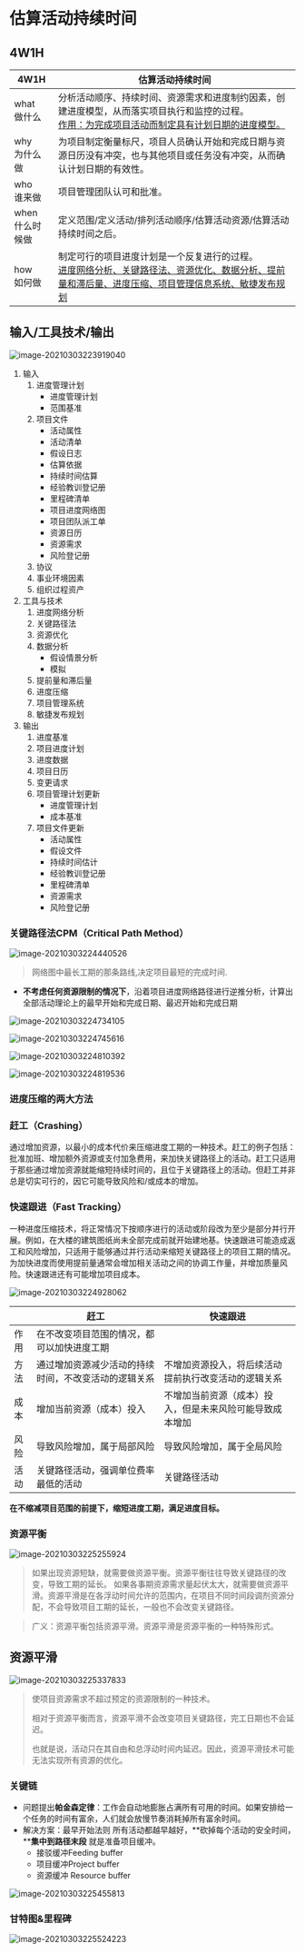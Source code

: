 # 估算活动持续时间

## 4W1H

| 4W1H                | 估算活动持续时间                                             |
| ------------------- | ------------------------------------------------------------ |
| what<br/>做什么     | 分析活动顺序、持续时间、资源需求和进度制约因素，创建进度模型，从而落实项目执行和监控的过程。<br/><u>作用：为完成项目活动而制定具有计划日期的进度模型。</u> |
| why<br/>为什么做    | 为项目制定衡量标尺，项目人员确认开始和完成日期与资源日历没有冲突，也与其他项目或任务没有冲突，从而确认计划日期的有效性。 |
| who<br/>谁来做      | 项目管理团队认可和批准。                                     |
| when<br/>什么时候做 | 定义范围/定义活动/排列活动顺序/估算活动资源/估算活动持续时间之后。 |
| how<br/>如何做      | 制定可行的项目进度计划是一个反复进行的过程。<br/><u>进度网络分析、关键路径法、资源优化、数据分析、提前量和滞后量、进度压缩、项目管理信息系统、敏捷发布规划</u> |

## 输入/工具技术/输出

![image-20210303223919040](assets/image-20210303223919040.png)

1. 输入
   1. 进度管理计划
      - 进度管理计划
      - 范围基准
   2. 项目文件
      - 活动属性
      - 活动清单
      - 假设日志
      - 估算依据
      - 持续时间估算
      - 经验教训登记册
      - 里程碑清单
      - 项目进度网络图
      - 项目团队派工单
      - 资源日历
      - 资源需求
      - 风险登记册
   3. 协议
   4. 事业环境因素
   5. 组织过程资产
2. 工具与技术
   1. 进度网络分析
   2. 关键路径法
   3. 资源优化
   4. 数据分析
      * 假设情景分析
      * 模拟
   5. 提前量和滞后量
   6. 进度压缩
   7. 项目管理系统
   8. 敏捷发布规划
3. 输出
   1. 进度基准
   2. 项目进度计划
   3. 进度数据
   4. 项目日历
   5. 变更请求
   6. 项目管理计划更新
      - 进度管理计划
      - 成本基准
   7. 项目文件更新
      - 活动属性
      - 假设文件
      - 持续时间估计
      - 经验教训登记册
      - 里程碑清单
      - 资源需求
      - 风险登记册



### 关键路径法CPM（Critical Path Method）

![image-20210303224440526](assets/image-20210303224440526.png)

> 网络图中最长工期的那条路线,决定项目最短的完成时间.

* **不考虑任何资源限制的情况下**，沿着项目进度网络路径进行逆推分析，计算出全部活动理论上的最早开始和完成日期、最迟开始和完成日期

![image-20210303224734105](assets/image-20210303224734105.png)

![image-20210303224745616](assets/image-20210303224745616.png)

![image-20210303224810392](assets/image-20210303224810392.png)

![image-20210303224819536](assets/image-20210303224819536.png)

### 进度压缩的两大方法

### **赶工（Crashing）**

通过增加资源，以最小的成本代价来压缩进度工期的一种技术。赶工的例子包括：批准加班、增加额外资源或支付加急费用，来加快关键路径上的活动。赶工只适用于那些通过增加资源就能缩短持续时间的，且位于关键路径上的活动。但赶工并非总是切实可行的，因它可能导致风险和/或成本的增加。

### **快速跟进（Fast Tracking）**

一种进度压缩技术，将正常情况下按顺序进行的活动或阶段改为至少是部分并行开展。例如，在大楼的建筑图纸尚未全部完成前就开始建地基。快速跟进可能造成返工和风险增加，只适用于能够通过并行活动来缩短关键路径上的项目工期的情况。为加快进度而使用提前量通常会增加相关活动之间的协调工作量，并增加质量风险。快速跟进还有可能增加项目成本。

![image-20210303224928062](assets/image-20210303224928062.png)

|      | 赶工 | 快速跟进 |
| ---- | ---- | -------- |
|作用 |在不改变项目范围的情况，都可以加快进度工期||
|方法| 通过增加资源减少活动的持续时间，不改变活动的逻辑关系|不增加资源投入，将后续活动提前执行改变活动的逻辑关系|
|成本| 增加当前资源（成本）投入| 不增加当前资源（成本）投入，但是未来风险可能导致成本增加|
|风险 |导致风险增加，属于局部风险 |导致风险增加，属于全局风险|
|活动|关键路径活动，强调单位费率最低的活动|关键路径活动 |

**在不缩减项目范围的前提下，缩短进度工期，满足进度目标。**

### 资源平衡

![image-20210303225255924](assets/image-20210303225255924.png)



> 如果出现资源短缺，就需要做资源平衡。资源平衡往往导致关键路径的改变，导致工期的延长。
> 如果各事期资源需求量起伏太大，就需要做资源平滑。资源平滑是在各浮动时间允许的范围内，在项目不同时间段调剂资源分配，不会导致项目工期的延长，一般也不会改变关键路径。

> 广义：资源平衡包括资源平滑。资源平滑是资源平衡的一种特殊形式。

## 资源平滑

![image-20210303225337833](assets/image-20210303225337833.png)



> 使项目资源需求不超过预定的资源限制的一种技术。
>
> 
>
> 相对于资源平衡而言，资源平滑不会改变项目关键路径，完工日期也不会延迟。 
>
> 
>
> 也就是说，活动只在其自由和总浮动时间内延迟。因此，资源平滑技术可能无法实现所有资源的优化。

### 关键链

* 问题提出**帕金森定律**：工作会自动地膨胀占满所有可用的时间。如果安排给一个任务的时间有富余，人们就会放慢节奏消耗掉所有富余时间。
* 解决方案：最早开始法则 所有活动都越早越好，**砍掉每个活动的安全时间，****集中到路径末段** 就是准备项目缓冲。
  * 接驳缓冲Feeding buffer
  * 项目缓冲Project buffer
  * 资源缓冲 Resource buffer

![image-20210303225455813](assets/image-20210303225455813.png)

### 甘特图&里程碑

![image-20210303225524223](assets/image-20210303225524223.png)